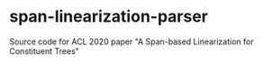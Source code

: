 # span-linearization-parser

Source code for ACL 2020 paper "A Span-based Linearization for Constituent Trees"
